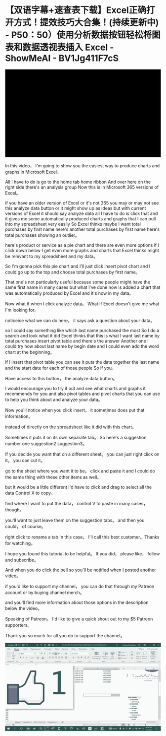 # 【双语字幕+速查表下载】Excel正确打开方式！提效技巧大合集！(持续更新中) - P50：50）使用分析数据按钮轻松将图表和数据透视表插入 Excel - ShowMeAI - BV1Jg411F7cS

![](img/771dbb1739f68ed35c5a662ac0fd400d_0.png)

In this video， I'm going to show you the easiest way to produce charts and graphs in Microsoft Excel。

 All I have to do is go to the home tab home ribbon And over here on the right side there's an analysis group Now this is in Microsoft 365 versions of Excel。

 if you have an older version of Excel or it's not 365 you may or may not see this analyze data button or it might show up as ideas but with current versions of Excel it should say analyze data all I have to do is click that and it gives me some automatically produced charts and graphs that I can pull into my spreadsheet very easily So Excel thinks maybe I want total purchases by first name here's another total purchases by first name here's total purchases showing an outlier。

 here's product or service as a pie chart and there are even more options if I click down below I get even more graphs and charts that Excel thinks might be relevant to my spreadsheet and my data。

So I'm gonna pick this pie chart and I'll just click insert pivot chart and I could go up to the top and choose total purchases by first name。

 That one's not particularly useful because some people might have the same first name in many cases but what I've done now is added a chart that was automatically produced by Excel and it's now in my data。

 Now what if when I click analyze data。 What if Excel doesn't give me what I'm looking for。

 noticeice what we can do here。 it says ask a question about your data。

 so I could say something like which last name purchased the most So I do a search and look what it did Excel thinks that this is what I want last name by total purchases insert pivot table and there's the answer Another one I could try how about last name by begin date and I could even add the word chart at the beginning。

 If I insert that pivot table you can see it puts the data together the last name and the start date for each of those people So if you。

Have access to this button， the analyze data button。

 I would encourage you to try it out and see what charts and graphs it recommends for you and also pivot tables and pivot charts that you can use to help you think about and analyze your data。

 Now you'll notice when you click insert。 it sometimes does put that information。

 instead of directly on the spreadsheet like it did with this chart。

 Sometimes it puts it on its own separate tab。 So here's a suggestion number one suggestion2 suggestion3。

 If you decide you want that on a different sheet。 you can just right click on it。 you can cut it。

 go to the sheet where you want it to be。 click and paste it and I could do the same thing with these other items as well。

 but it would be a little different I'd have to click and drag to select all the data Control X to copy。

 find where I want to put the data， control V to paste in many cases， though。

 you'll want to just leave them on the suggestion tabs。 and then you could， of course。

 right click to rename a tab In this case， I'll call this best customer。Thanks for watching。

 I hope you found this tutorial to be helpful。 If you did， please like， follow and subscribe。

 And when you do click the bell so you'll be notified when I posted another video。

 if you'd like to support my channel， you can do that through my Patreon account or by buying channel merch。

 and you'll find more information about those options in the description below the video。

 Speaking of Patreon。 I'd like to give a quick shout out to my $5 Patreon supporters。

 Thank you so much for all you do to support the channel。



![](img/771dbb1739f68ed35c5a662ac0fd400d_2.png)